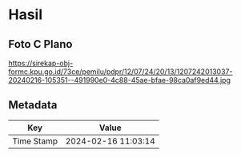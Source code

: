 # Hasil

## Foto C Plano

https://sirekap-obj-formc.kpu.go.id/73ce/pemilu/pdpr/12/07/24/20/13/1207242013037-20240216-105351--491990e0-4c88-45ae-bfae-98ca0af9ed44.jpg


## Metadata

| Key        | Value               |
| ---------- | ------------------- |
| Time Stamp | 2024-02-16 11:03:14 |



